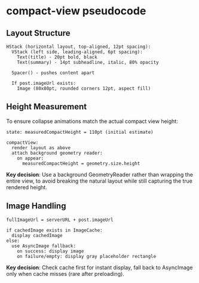 # compact-view pseudocode

## Layout Structure

```
HStack (horizontal layout, top-aligned, 12pt spacing):
  VStack (left side, leading-aligned, 6pt spacing):
    Text(title) - 20pt bold, black
    Text(summary) - 14pt subheadline, italic, 80% opacity

  Spacer() - pushes content apart

  If post.imageUrl exists:
    Image (80x80pt, rounded corners 12pt, aspect fill)
```

## Height Measurement

To ensure collapse animations match the actual compact view height:

```
state: measuredCompactHeight = 110pt (initial estimate)

compactView:
  render layout as above
  attach background geometry reader:
    on appear:
      measuredCompactHeight = geometry.size.height
```

**Key decision**: Use a background GeometryReader rather than wrapping the entire view, to avoid breaking the natural layout while still capturing the true rendered height.

## Image Handling

```
fullImageUrl = serverURL + post.imageUrl

if cachedImage exists in ImageCache:
  display cachedImage
else:
  use AsyncImage fallback:
    on success: display image
    on failure/empty: display gray placeholder rectangle
```

**Key decision**: Check cache first for instant display, fall back to AsyncImage only when cache misses (rare after preloading).
